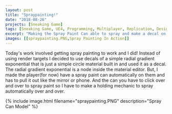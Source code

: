 ```yaml
---
layout: post
title: "Spraypainting!"
date: "2018-08-26"
projects: [Sneaking Game]
tags: [Sneaking Game, UE4, Programming, Multiplayer, Replication, Design, Thief, Stealth, HUD, 3D Modeling, Blender, Gimp, Scoring]
excerpt: "Making the Spray Paint Can able to spray and make a decal on the wall."
images: [[spraypainting.PNG,Spray Painting In Action]]
---
```


Today's work involved getting spray painting to work and I did! Instead of using render targets I decided to use decals of a simple radial gradient exponential that is just a simple circle material built in and used it as a decal. The radial gradient exponential is a node inside the material editor. But, I made the player(for now) have a spray paint can automatically on them and has to pull it out like the mirror or phone. And the can you have to click over and over to spray paint so I have to make a holding mechanic to spray automatically over and over.

{% include image.html filename="spraypainting.PNG" description="Spray Can Model" %}